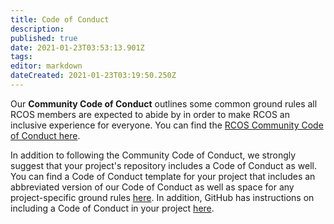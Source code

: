 ```yaml
---
title: Code of Conduct
description: 
published: true
date: 2021-01-23T03:53:13.901Z
tags: 
editor: markdown
dateCreated: 2021-01-23T03:19:50.250Z
---
```


Our **Community Code of Conduct** outlines some common ground rules all RCOS members are expected to abide by in order to make RCOS an inclusive experience for everyone. You can find the [RCOS Community Code of Conduct here](/handbook/community/CODE_OF_CONDUCT).

In addition to following the Community Code of Conduct, we strongly suggest that your project's repository includes a Code of Conduct as well. You can find a Code of Conduct template for your project that includes an abbreviated version of our Code of Conduct as well as space for any project-specific ground rules [here](/handbook/community/code_of_conduct_template). In addition, GitHub has instructions on including a Code of Conduct in your project [here](https://help.github.com/articles/adding-a-code-of-conduct-to-your-project/).